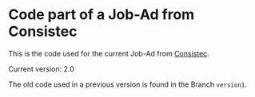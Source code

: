 # Code part of a Job-Ad from Consistec

This is the code used for the current Job-Ad from 
[Consistec](http://www.consistec.de/).

Current version: 2.0

The old code used in a previous version is found in the Branch `version1`.